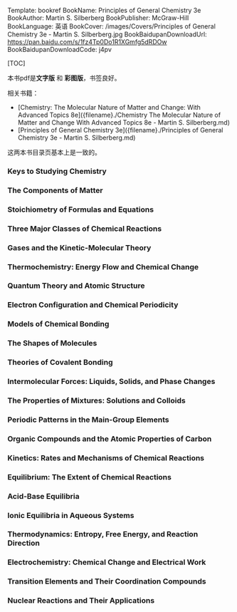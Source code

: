 Template: bookref
BookName: Principles of General Chemistry 3e
BookAuthor: Martin S. Silberberg
BookPublisher: McGraw-Hill
BookLanguage: 英语
BookCover: /images/Covers/Principles of General Chemistry 3e - Martin S. Silberberg.jpg
BookBaidupanDownloadUrl: https://pan.baidu.com/s/1fz4Tp0Do1R1XGmfg5dRDOw 
BookBaidupanDownloadCode: j4pv

[TOC]

本书pdf是**文字版** 和 **彩图版**，书签良好。


相关书籍：

- [Chemistry: The Molecular Nature of Matter and Change: With Advanced Topics 8e]({filename}./Chemistry The Molecular Nature of Matter and Change With Advanced Topics 8e - Martin S. Silberberg.md)
- [Principles of General Chemistry 3e]({filename}./Principles of General Chemistry 3e - Martin S. Silberberg.md)

这两本书目录页基本上是一致的。

### Keys to Studying Chemistry

### The Components of Matter

### Stoichiometry of Formulas and Equations

### Three Major Classes of Chemical Reactions

### Gases and the Kinetic-Molecular Theory

### Thermochemistry: Energy Flow and Chemical Change

### Quantum Theory and Atomic Structure

### Electron Configuration and Chemical Periodicity

### Models of Chemical Bonding

### The Shapes of Molecules

### Theories of Covalent Bonding

### Intermolecular Forces: Liquids, Solids, and Phase Changes 

### The Properties of Mixtures: Solutions and Colloids 

### Periodic Patterns in the Main-Group Elements 

### Organic Compounds and the Atomic Properties of Carbon 

### Kinetics: Rates and Mechanisms of Chemical Reactions 

### Equilibrium: The Extent of Chemical Reactions 

### Acid-Base Equilibria 

### Ionic Equilibria in Aqueous Systems 

### Thermodynamics: Entropy, Free Energy, and Reaction Direction 

### Electrochemistry: Chemical Change and Electrical Work 

### Transition Elements and Their Coordination Compounds

### Nuclear Reactions and Their Applications 
